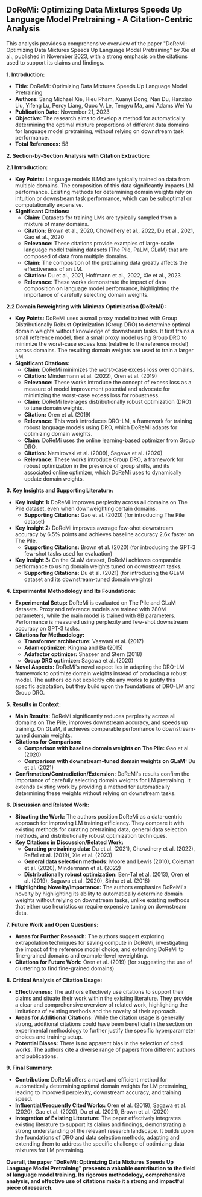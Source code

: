 ## DoReMi: Optimizing Data Mixtures Speeds Up Language Model Pretraining - A Citation-Centric Analysis

This analysis provides a comprehensive overview of the paper "DoReMi: Optimizing Data Mixtures Speeds Up Language Model Pretraining" by Xie et al., published in November 2023, with a strong emphasis on the citations used to support its claims and findings.

**1. Introduction:**

- **Title:** DoReMi: Optimizing Data Mixtures Speeds Up Language Model Pretraining
- **Authors:** Sang Michael Xie, Hieu Pham, Xuanyi Dong, Nan Du, Hanxiao Liu, Yifeng Lu, Percy Liang, Quoc V. Le, Tengyu Ma, and Adams Wei Yu
- **Publication Date:** November 21, 2023
- **Objective:** The research aims to develop a method for automatically determining the optimal mixture proportions of different data domains for language model pretraining, without relying on downstream task performance.
- **Total References:** 58

**2. Section-by-Section Analysis with Citation Extraction:**

**2.1 Introduction:**

- **Key Points:** Language models (LMs) are typically trained on data from multiple domains. The composition of this data significantly impacts LM performance. Existing methods for determining domain weights rely on intuition or downstream task performance, which can be suboptimal or computationally expensive.
- **Significant Citations:**
    - **Claim:** Datasets for training LMs are typically sampled from a mixture of many domains.
    - **Citation:** Brown et al., 2020, Chowdhery et al., 2022, Du et al., 2021, Gao et al., 2020
    - **Relevance:** These citations provide examples of large-scale language model training datasets (The Pile, PaLM, GLaM) that are composed of data from multiple domains.
    - **Claim:** The composition of the pretraining data greatly affects the effectiveness of an LM.
    - **Citation:** Du et al., 2021, Hoffmann et al., 2022, Xie et al., 2023
    - **Relevance:** These works demonstrate the impact of data composition on language model performance, highlighting the importance of carefully selecting domain weights.

**2.2 Domain Reweighting with Minimax Optimization (DoReMi):**

- **Key Points:** DoReMi uses a small proxy model trained with Group Distributionally Robust Optimization (Group DRO) to determine optimal domain weights without knowledge of downstream tasks. It first trains a small reference model, then a small proxy model using Group DRO to minimize the worst-case excess loss (relative to the reference model) across domains. The resulting domain weights are used to train a larger LM.
- **Significant Citations:**
    - **Claim:** DoReMi minimizes the worst-case excess loss over domains.
    - **Citation:** Mindermann et al. (2022), Oren et al. (2019)
    - **Relevance:** These works introduce the concept of excess loss as a measure of model improvement potential and advocate for minimizing the worst-case excess loss for robustness.
    - **Claim:** DoReMi leverages distributionally robust optimization (DRO) to tune domain weights.
    - **Citation:** Oren et al. (2019)
    - **Relevance:** This work introduces DRO-LM, a framework for training robust language models using DRO, which DoReMi adapts for optimizing domain weights.
    - **Claim:** DoReMi uses the online learning-based optimizer from Group DRO.
    - **Citation:** Nemirovski et al. (2009), Sagawa et al. (2020)
    - **Relevance:** These works introduce Group DRO, a framework for robust optimization in the presence of group shifts, and its associated online optimizer, which DoReMi uses to dynamically update domain weights.

**3. Key Insights and Supporting Literature:**

- **Key Insight 1:** DoReMi improves perplexity across all domains on The Pile dataset, even when downweighting certain domains.
    - **Supporting Citations:** Gao et al. (2020) (for introducing The Pile dataset)
- **Key Insight 2:** DoReMi improves average few-shot downstream accuracy by 6.5% points and achieves baseline accuracy 2.6x faster on The Pile.
    - **Supporting Citations:** Brown et al. (2020) (for introducing the GPT-3 few-shot tasks used for evaluation)
- **Key Insight 3:** On the GLaM dataset, DoReMi achieves comparable performance to using domain weights tuned on downstream tasks.
    - **Supporting Citations:** Du et al. (2021) (for introducing the GLaM dataset and its downstream-tuned domain weights)

**4. Experimental Methodology and Its Foundations:**

- **Experimental Setup:** DoReMi is evaluated on The Pile and GLaM datasets. Proxy and reference models are trained with 280M parameters, while the main model is trained with 8B parameters. Performance is measured using perplexity and few-shot downstream accuracy on GPT-3 tasks.
- **Citations for Methodology:**
    - **Transformer architecture:** Vaswani et al. (2017)
    - **Adam optimizer:** Kingma and Ba (2015)
    - **Adafactor optimizer:** Shazeer and Stern (2018)
    - **Group DRO optimizer:** Sagawa et al. (2020)
- **Novel Aspects:** DoReMi's novel aspect lies in adapting the DRO-LM framework to optimize domain weights instead of producing a robust model. The authors do not explicitly cite any works to justify this specific adaptation, but they build upon the foundations of DRO-LM and Group DRO.

**5. Results in Context:**

- **Main Results:** DoReMi significantly reduces perplexity across all domains on The Pile, improves downstream accuracy, and speeds up training. On GLaM, it achieves comparable performance to downstream-tuned domain weights.
- **Citations for Comparison:**
    - **Comparison with baseline domain weights on The Pile:** Gao et al. (2020)
    - **Comparison with downstream-tuned domain weights on GLaM:** Du et al. (2021)
- **Confirmation/Contradiction/Extension:** DoReMi's results confirm the importance of carefully selecting domain weights for LM pretraining. It extends existing work by providing a method for automatically determining these weights without relying on downstream tasks.

**6. Discussion and Related Work:**

- **Situating the Work:** The authors position DoReMi as a data-centric approach for improving LM training efficiency. They compare it with existing methods for curating pretraining data, general data selection methods, and distributionally robust optimization techniques.
- **Key Citations in Discussion/Related Work:**
    - **Curating pretraining data:** Du et al. (2021), Chowdhery et al. (2022), Raffel et al. (2019), Xie et al. (2023)
    - **General data selection methods:** Moore and Lewis (2010), Coleman et al. (2020), Mindermann et al. (2022)
    - **Distributionally robust optimization:** Ben-Tal et al. (2013), Oren et al. (2019), Sagawa et al. (2020), Sinha et al. (2018)
- **Highlighting Novelty/Importance:** The authors emphasize DoReMi's novelty by highlighting its ability to automatically determine domain weights without relying on downstream tasks, unlike existing methods that either use heuristics or require expensive tuning on downstream data.

**7. Future Work and Open Questions:**

- **Areas for Further Research:** The authors suggest exploring extrapolation techniques for saving compute in DoReMi, investigating the impact of the reference model choice, and extending DoReMi to fine-grained domains and example-level reweighting.
- **Citations for Future Work:** Oren et al. (2019) (for suggesting the use of clustering to find fine-grained domains)

**8. Critical Analysis of Citation Usage:**

- **Effectiveness:** The authors effectively use citations to support their claims and situate their work within the existing literature. They provide a clear and comprehensive overview of related work, highlighting the limitations of existing methods and the novelty of their approach.
- **Areas for Additional Citations:** While the citation usage is generally strong, additional citations could have been beneficial in the section on experimental methodology to further justify the specific hyperparameter choices and training setup.
- **Potential Biases:** There is no apparent bias in the selection of cited works. The authors cite a diverse range of papers from different authors and publications.

**9. Final Summary:**

- **Contribution:** DoReMi offers a novel and efficient method for automatically determining optimal domain weights for LM pretraining, leading to improved perplexity, downstream accuracy, and training speed.
- **Influential/Frequently Cited Works:** Oren et al. (2019), Sagawa et al. (2020), Gao et al. (2020), Du et al. (2021), Brown et al. (2020)
- **Integration of Existing Literature:** The paper effectively integrates existing literature to support its claims and findings, demonstrating a strong understanding of the relevant research landscape. It builds upon the foundations of DRO and data selection methods, adapting and extending them to address the specific challenge of optimizing data mixtures for LM pretraining.

**Overall, the paper "DoReMi: Optimizing Data Mixtures Speeds Up Language Model Pretraining" presents a valuable contribution to the field of language model training. Its rigorous methodology, comprehensive analysis, and effective use of citations make it a strong and impactful piece of research.** 
